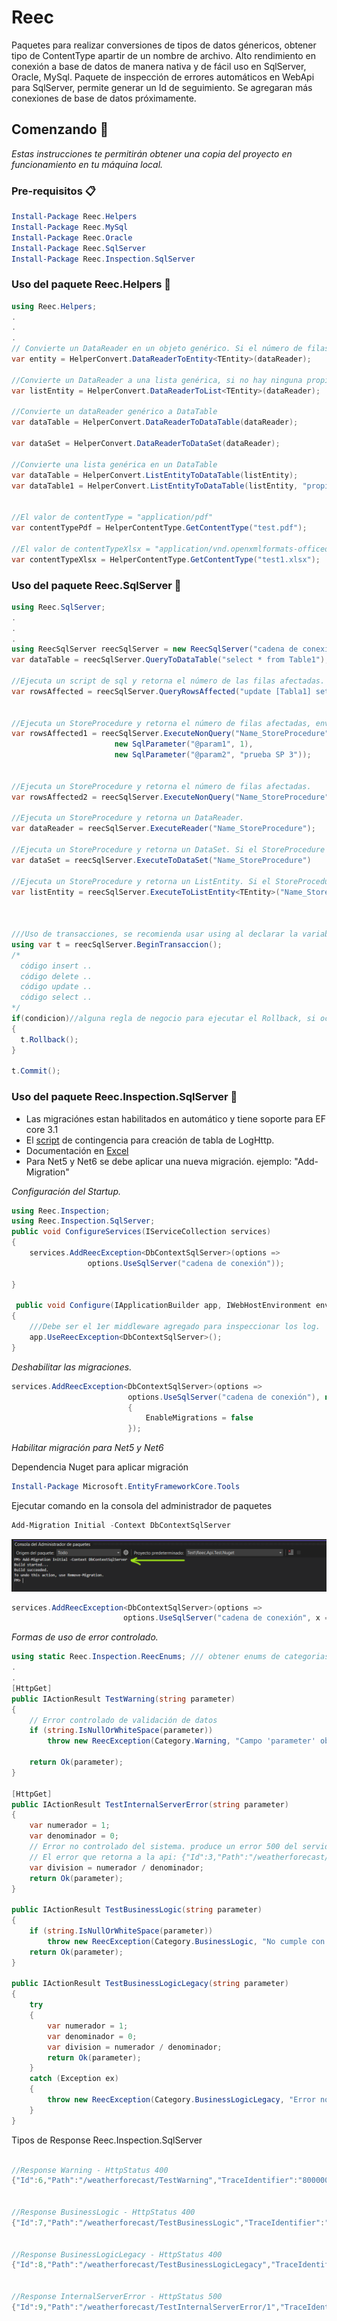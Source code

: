 # Reec
Paquetes para realizar conversiones de tipos de datos génericos, obtener tipo de ContentType apartir de un nombre de archivo. 
Alto rendimiento en conexión a base de datos de manera nativa y de fácil uso en SqlServer, Oracle, MySql.
Paquete de inspección de errores automáticos en WebApi para SqlServer, permite generar un Id de seguimiento.
Se agregaran más conexiones de base de datos próximamente.

## Comenzando 🚀

_Estas instrucciones te permitirán obtener una copia del proyecto en funcionamiento en tu máquina local._


### Pre-requisitos 📋
```PowerShell
Install-Package Reec.Helpers
Install-Package Reec.MySql
Install-Package Reec.Oracle
Install-Package Reec.SqlServer
Install-Package Reec.Inspection.SqlServer
```

### Uso del paquete Reec.Helpers 🔧
```csharp
using Reec.Helpers;
.
.
.
// Convierte un DataReader en un objeto genérico. Si el número de filas es diferente a 1, retornará null.
var entity = HelperConvert.DataReaderToEntity<TEntity>(dataReader);

//Convierte un DataReader a una lista genérica, si no hay ninguna propiedad que haga match, retornará null.
var listEntity = HelperConvert.DataReaderToList<TEntity>(dataReader);

//Convierte un dataReader genérico a DataTable
var dataTable = HelperConvert.DataReaderToDataTable(dataReader);

var dataSet = HelperConvert.DataReaderToDataSet(dataReader);

//Convierte una lista genérica en un DataTable
var dataTable = HelperConvert.ListEntityToDataTable(listEntity);
var dataTable1 = HelperConvert.ListEntityToDataTable(listEntity, "propiedad1", "propiedad2", "propiedad3");


//El valor de contentType = "application/pdf"
var contentTypePdf = HelperContentType.GetContentType("test.pdf");

//El valor de contentTypeXlsx = "application/vnd.openxmlformats-officedocument.spreadsheetml.sheet"
var contentTypeXlsx = HelperContentType.GetContentType("test1.xlsx");
```


### Uso del paquete Reec.SqlServer 🔧

```csharp
using Reec.SqlServer;
.
.
.
using ReecSqlServer reecSqlServer = new ReecSqlServer("cadena de conexión");
var dataTable = reecSqlServer.QueryToDataTable("select * from Table1");

//Ejecuta un script de sql y retorna el número de las filas afectadas. Insert, Delete, Update
var rowsAffected = reecSqlServer.QueryRowsAffected("update [Tabla1] set columna1 = 'prueba' where Id = 1");


//Ejecuta un StoreProcedure y retorna el número de filas afectadas, envío de parametros nativos
var rowsAffected1 = reecSqlServer.ExecuteNonQuery("Name_StoreProcedure",
                       new SqlParameter("@param1", 1),
                       new SqlParameter("@param2", "prueba SP 3"));


//Ejecuta un StoreProcedure y retorna el número de filas afectadas.
var rowsAffected2 = reecSqlServer.ExecuteNonQuery("Name_StoreProcedure");

//Ejecuta un StoreProcedure y retorna un DataReader.
var dataReader = reecSqlServer.ExecuteReader("Name_StoreProcedure");

//Ejecuta un StoreProcedure y retorna un DataSet. Si el StoreProcedure no retorna filas, la función retorna null.
var dataSet = reecSqlServer.ExecuteToDataSet("Name_StoreProcedure")

//Ejecuta un StoreProcedure y retorna un ListEntity. Si el StoreProcedure no retorna filas, la función retornara null.
var listEntity = reecSqlServer.ExecuteToListEntity<TEntity>("Name_StoreProcedure");



///Uso de transacciones, se recomienda usar using al declarar la variable.
using var t = reecSqlServer.BeginTransaccion();
/*
  código insert ..
  código delete ..
  código update ..
  código select ..
*/
if(condicion)//alguna regla de negocio para ejecutar el Rollback, si ocurre una excepción, el rollback se ejecuta en automático.
{
  t.Rollback();
}

t.Commit();
```


### Uso del paquete Reec.Inspection.SqlServer 🔧

- Las migraciónes estan habilitados en automático y tiene soporte para EF core 3.1
- El [script](https://github.com/edychumpitaz/Reec/blob/master/scripts/LogHttp.sql) de contingencia para creación de tabla de LogHttp.
- Documentación en [Excel](https://github.com/edychumpitaz/Reec/blob/master/documents/Documentacion%20de%20error.xlsx)
- Para Net5 y Net6 se debe aplicar una nueva migración. ejemplo: "Add-Migration"


_Configuración del Startup._
```csharp
using Reec.Inspection;
using Reec.Inspection.SqlServer;
public void ConfigureServices(IServiceCollection services)
{
    services.AddReecException<DbContextSqlServer>(options =>
                 options.UseSqlServer("cadena de conexión"));

}

 public void Configure(IApplicationBuilder app, IWebHostEnvironment env)
{
    ///Debe ser el 1er middleware agregado para inspeccionar los log.
    app.UseReecException<DbContextSqlServer>();
}
```

_Deshabilitar las migraciones._
```csharp
services.AddReecException<DbContextSqlServer>(options =>
                          options.UseSqlServer("cadena de conexión"), new ReecExceptionOptions
                          {
                              EnableMigrations = false
                          });
```


_Habilitar migración para Net5 y Net6_

Dependencia Nuget para aplicar migración
```PowerShell
Install-Package Microsoft.EntityFrameworkCore.Tools
```

Ejecutar comando en la consola del administrador de paquetes
```PowerShell
Add-Migration Initial -Context DbContextSqlServer
```
![migracion](./documents/ConsolNuget.png)

```csharp
services.AddReecException<DbContextSqlServer>(options =>
                         options.UseSqlServer("cadena de conexión", x => x.MigrationsAssembly(typeof(Startup).Namespace)));
```


_Formas de uso de error controlado._
```csharp
using static Reec.Inspection.ReecEnums; /// obtener enums de categorias de mensajes
.
.
[HttpGet]
public IActionResult TestWarning(string parameter)
{
    // Error controlado de validación de datos
    if (string.IsNullOrWhiteSpace(parameter))
        throw new ReecException(Category.Warning, "Campo 'parameter' obligatorio.");

    return Ok(parameter);
}

[HttpGet]
public IActionResult TestInternalServerError(string parameter)
{
    var numerador = 1;
    var denominador = 0;    
    // Error no controlado del sistema. produce un error 500 del servidor.
    // El error que retorna a la api: {"Id":3,"Path":"/weatherforecast/TestInternalServerError/1","TraceIdentifier":"8000001b-0002-ff00-b63f-84710c7967bb","Category":500,"CategoryDescription":"InternalServerError","Message":["Error no controlado del sistema."]}
    var division = numerador / denominador;
    return Ok(parameter);
}

public IActionResult TestBusinessLogic(string parameter)
{
    if (string.IsNullOrWhiteSpace(parameter))
        throw new ReecException(Category.BusinessLogic, "No cumple con la regla de negocio.");
    return Ok(parameter);
}

public IActionResult TestBusinessLogicLegacy(string parameter)
{
    try 
    {
        var numerador = 1;
        var denominador = 0;
        var division = numerador / denominador;
        return Ok(parameter);
    }
    catch (Exception ex)
    {
        throw new ReecException(Category.BusinessLogicLegacy, "Error no controlado del sistema legacy 'app1'.", ex.Message);
    }
}
```



Tipos de Response Reec.Inspection.SqlServer
```csharp

//Response Warning - HttpStatus 400
{"Id":6,"Path":"/weatherforecast/TestWarning","TraceIdentifier":"80000007-0004-ff00-b63f-84710c7967bb","Category":460,"CategoryDescription":"Warning","Message":["Campo 'parameter' obligatorio."]}


//Response BusinessLogic - HttpStatus 400
{"Id":7,"Path":"/weatherforecast/TestBusinessLogic","TraceIdentifier":"80000008-0004-ff00-b63f-84710c7967bb","Category":465,"CategoryDescription":"BusinessLogic","Message":["No cumple con la regla de negocio."]}


//Response BusinessLogicLegacy - HttpStatus 400
{"Id":8,"Path":"/weatherforecast/TestBusinessLogicLegacy","TraceIdentifier":"80000009-0004-ff00-b63f-84710c7967bb","Category":470,"CategoryDescription":"BusinessLogicLegacy","Message":["Error no controlado del sistema legacy 'app1'."]}


//Response InternalServerError - HttpStatus 500
{"Id":9,"Path":"/weatherforecast/TestInternalServerError/1","TraceIdentifier":"8000000d-0004-ff00-b63f-84710c7967bb","Category":500,"CategoryDescription":"InternalServerError","Message":["Error no controlado del sistema."]}

```


